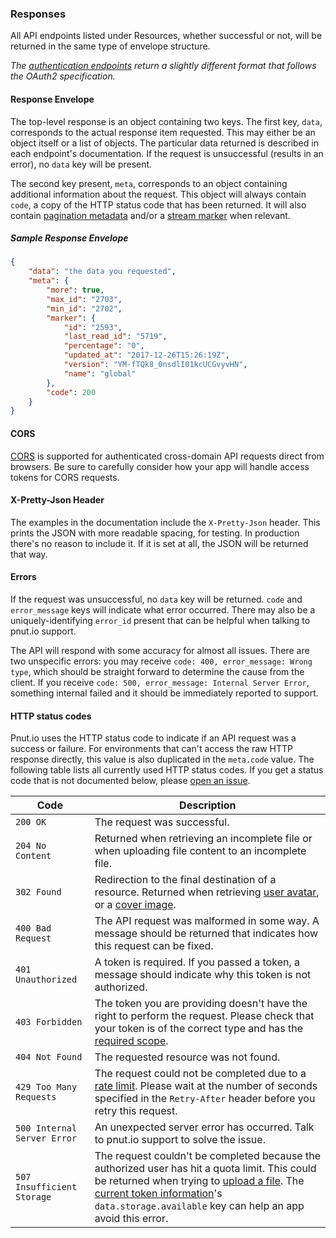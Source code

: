 ### Responses

All API endpoints listed under Resources, whether successful or not, will be returned in the same type of envelope structure.

*The [authentication endpoints](../authentication/overview) return a slightly different format that follows the OAuth2 specification.*


#### Response Envelope

The top-level response is an object containing two keys. The first key, `data`, corresponds to the actual response item requested. This may either be an object itself or a list of objects. The particular data returned is described in each endpoint's documentation. If the request is unsuccessful (results in an error), no `data` key will be present.

The second key present, `meta`, corresponds to an object containing additional information about the request. This object will always contain `code`, a copy of the HTTP status code that has been returned. It will also contain [pagination metadata](pagination) and/or a [stream marker](../resources/stream-marker) when relevant.

##### Sample Response Envelope
```json
{
    "data": "the data you requested",
    "meta": {
        "more": true,
        "max_id": "2703",
        "min_id": "2702",
        "marker": {
            "id": "2593",
            "last_read_id": "5719",
            "percentage": "0",
            "updated_at": "2017-12-26T15:26:19Z",
            "version": "YM-fTQk8_0nsdlI01kcUCGvyvHN",
            "name": "global"
        },
        "code": 200
    }
}
```


#### CORS

[CORS](http://en.wikipedia.org/wiki/Cross-origin_resource_sharing) is supported for authenticated cross-domain API requests direct from browsers. Be sure to carefully consider how your app will handle access tokens for CORS requests.



#### X-Pretty-Json Header

The examples in the documentation include the `X-Pretty-Json` header. This prints the JSON with more readable spacing, for testing. In production there's no reason to include it. If it is set at all, the JSON will be returned that way.



#### Errors

If the request was unsuccessful, no `data` key will be returned. `code` and `error_message` keys will indicate what error occurred. There may also be a uniquely-identifying `error_id` present that can be helpful when talking to pnut.io support.

The API will respond with some accuracy for almost all issues. There are two unspecific errors: you may receive `code: 400, error_message: Wrong type`, which should be straight forward to determine the cause from the client. If you receive `code: 500, error_message: Internal Server Error`, something internal failed and it should be immediately reported to support.



#### HTTP status codes

Pnut.io uses the HTTP status code to indicate if an API request was a success or failure. For environments that can't access the raw HTTP response directly, this value is also duplicated in the `meta.code` value. The following table lists all currently used HTTP status codes. If you get a status code that is not documented below, please [open an issue](https://github.com/pnut-api/api-spec/issues).

<table>
    <thead>
        <tr>
            <th>Code</th>
            <th>Description</th>
        </tr>
    </thead>
    <tbody>
        <tr>
            <td><code>200 OK</code></td>
            <td>The request was successful.</td>
        </tr>
        <tr>
            <td><code>204 No Content</code></td>
            <td>Returned when retrieving an incomplete file or when uploading file content to an incomplete file.</td>
        </tr>
        <tr>
            <td><code>302 Found</code></td>
            <td>Redirection to the final destination of a resource. Returned when retrieving <a href="../resources/users/profile#get-users-id-avatar">user avatar</a>, or a <a href="../resources/users/profile#get-users-id-cover">cover image</a>.</td>
        </tr>
        <tr>
            <td><code>400 Bad Request</code></td>
            <td>The API request was malformed in some way. A message should be returned that indicates how this request can be fixed.</td>
        </tr>
        <tr>
            <td><code>401 Unauthorized</code></td>
            <td>A token is required. If you passed a token, a message should indicate why this token is not authorized.</td>
        </tr>
        <tr>
            <td><code>403 Forbidden</code></td>
            <td>The token you are providing doesn't have the right to perform the request. Please check that your token is of the correct type and has the <a href="../authentication/scope">required scope</a>.</td>
        </tr>
        <tr>
            <td><code>404 Not Found</code></td>
            <td>The requested resource was not found.</td>
        </tr>
        <tr>
            <td><code>429 Too Many Requests</code></td>
            <td>The request could not be completed due to a <a href="rate-limits/">rate limit</a>. Please wait at the number of seconds specified in the <code>Retry-After</code> header before you retry this request.</td>
        </tr>
        <tr>
            <td><code>500 Internal Server Error</code></td>
            <td>An unexpected server error has occurred. Talk to pnut.io support to solve the issue.</td>
        </tr>
        <tr>
            <td><code>507 Insufficient Storage</code></td>
            <td>The request couldn't be completed because the authorized user has hit a quota limit. This could be returned when trying to <a href="../resources/files/lifecycle#post-files">upload a file</a>. The <a href="../resources/token#get-token">current token information</a>'s <code>data.storage.available</code> key can help an app avoid this error.</td>
        </tr>
    </tbody>
</table>
